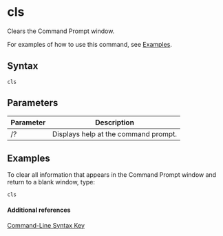 # cls



Clears the Command Prompt window.

For examples of how to use this command, see [Examples](#BKMK_examples).

## Syntax

```
cls
```

## Parameters

|Parameter|Description|
|---------|-----------|
|/?|Displays help at the command prompt.|

## <a name="BKMK_examples"></a>Examples

To clear all information that appears in the Command Prompt window and return to a blank window, type:
```
cls 
```

#### Additional references

[Command-Line Syntax Key](command-line-syntax-key.md)